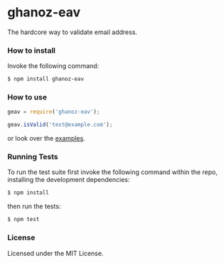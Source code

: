 ghanoz-eav
==========

The hardcore way to validate email address.

### How to install

Invoke the following command:

```bash
$ npm install ghanoz-eav
```

### How to use

```javascript
geav = require('ghanoz-eav');

geav.isValid('test@example.com');
```

or look over the [examples](https://github.com/muhammadghazali/ghanoz-eav/tree/master/examples).

### Running Tests

To run the test suite first invoke the following command within the repo,
installing the development dependencies:

```bash
$ npm install
```

then run the tests:
```bash
$ npm test
```

### License

Licensed under the MIT License.
